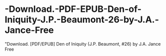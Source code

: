 # -Download.-PDF-EPUB-Den-of-Iniquity-J.P.-Beaumont-26-by-J.A.-Jance-Free
"Download. [PDF/EPUB] Den of Iniquity (J.P. Beaumont, #26) by J.A. Jance Free
